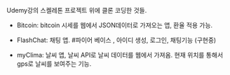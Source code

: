 Udemy강의 스켈레톤 프로젝트 위에 클론 코딩한 것들.

- Bitcoin: bitcoin 시세를 웹에서 JSON데이터로 가져오는 앱, 환율 적용 가능.

- FlashChat: 채팅 앱. #파이어 베이스 , 아이디 생성, 로그인, 채팅기능
 (구현중)
 
- myClima: 날씨 앱, 날씨 API로 날씨 데이터를 웹에서 가져옴. 현재 위치를 통해서 gps로 날씨를 보여주는 기능.




